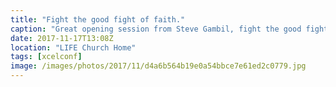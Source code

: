 ```yaml
---
title: "Fight the good fight of faith."
caption: "Great opening session from Steve Gambil, fight the good fight of faith. Unleash the lion, not for the common things but for the uncommon things in our lives. 1 Timothy 6:12, Philippians 6:1, Proverbs 28:1"
date: 2017-11-17T13:08Z
location: "LIFE Church Home"
tags: [xcelconf]
image: /images/photos/2017/11/d4a6b564b19e0a54bbce7e61ed2c0779.jpg
---
```

